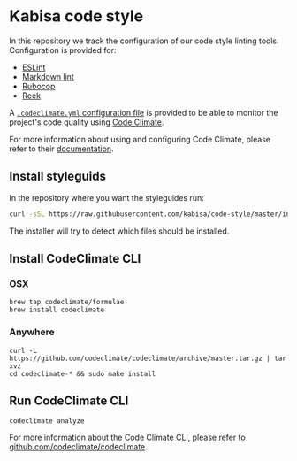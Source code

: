 # Kabisa code style

In this repository we track the configuration of our code style linting tools. Configuration is provided for:

- [ESLint](https://eslint.org/)
- [Markdown lint](https://github.com/markdownlint/markdownlint)
- [Rubocop](http://batsov.com/rubocop/)
- [Reek](https://github.com/troessner/reek)

A [`.codeclimate.yml` configuration file](https://docs.codeclimate.com/docs/advanced-configuration) 
is provided to be able to monitor the project's code quality using
[Code Climate](https://codeclimate.com).

For more information about using and configuring Code Climate, please refer to their 
[documentation](https://docs.codeclimate.com/docs). 

## Install styleguids

In the repository where you want the styleguides run:

```bash
curl -sSL https://raw.githubusercontent.com/kabisa/code-style/master/install.sh | bash
```

The installer will try to detect which files should be installed.

## Install CodeClimate CLI

### OSX

    brew tap codeclimate/formulae
    brew install codeclimate
    
### Anywhere

    curl -L https://github.com/codeclimate/codeclimate/archive/master.tar.gz | tar xvz
    cd codeclimate-* && sudo make install
    
## Run CodeClimate CLI

    codeclimate analyze

For more information about the Code Climate CLI, please refer to 
[github.com/codeclimate/codeclimate](https://github.com/codeclimate/codeclimate).
